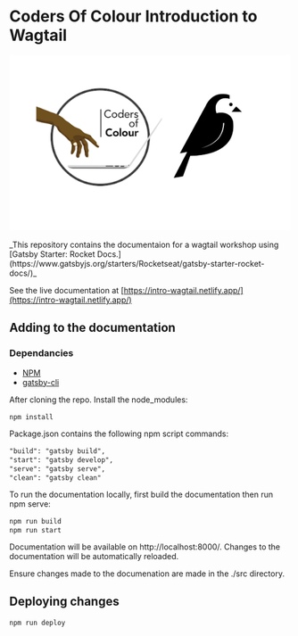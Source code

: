 # Coders Of Colour Introduction to Wagtail

<p align="center">
    <img src="src/images/wc.png">
</p>
_This repository contains the documentaion for a wagtail workshop using [Gatsby Starter: Rocket Docs.](https://www.gatsbyjs.org/starters/Rocketseat/gatsby-starter-rocket-docs/)_

See the live documentation at [https://intro-wagtail.netlify.app/](https://intro-wagtail.netlify.app/)

## Adding to the documentation

### Dependancies

- [NPM](https://www.npmjs.com/get-npm)
- [gatsby-cli](https://www.gatsbyjs.org/docs/quick-start/#install-the-gatsby-cli)

After cloning the repo. Install the node_modules:

```
npm install
```

Package.json contains the following npm script commands:

```
"build": "gatsby build",
"start": "gatsby develop",
"serve": "gatsby serve",
"clean": "gatsby clean"
```

To run the documentation locally, first build the documentation then run npm serve:
```
npm run build
npm run start
```

Documentation will be available on http://localhost:8000/. Changes to the documentation will be automatically reloaded.

Ensure changes made to the documenation are made in the ./src directory.

## Deploying changes

```
npm run deploy
```